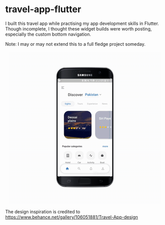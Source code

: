 # travel-app-flutter

I built this travel app while practising my app development skills in Flutter. Though incomplete, I thought these widget builds were worth posting, especially the custom bottom navigation. <br>

Note: I may or may not extend this to a full fledge project someday.

<p align="center"><img src="https://github.com/ahmed-dys99/travel-app-flutter/blob/main/demo.gif"/></p>

The design inspiration is credited to 
<https://www.behance.net/gallery/106051881/Travel-App-design>
